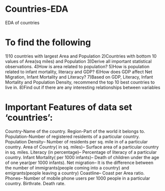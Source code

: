 # Countries-EDA
EDA of countries
# To find the following

1)10 countries with largest Area and Population
2)Countries with bottom 10 values of Area(sq miles) and Population
3)Derive all important statistical observations.
4)How is area related to population?
5)How is population related to infant mortality, literacy and GDP?
6)How does GDP affect Net Migration, Infant Mortality and Literacy?
7)Based on GDP, Literacy, Infant Mortality and Population Density, recommend the top 10 best countries to live in.
8)Find out if there are any interesting relationships between variables

# Important Features of data set ‘countries’:
Country-Name of the country.
Region-Part of the world it belongs to.
Population-Number of registered residents of a particular country.
Population Density– Number of residents per sq. mile in of a particular country.
Area of Country( in sq. miles)– Surface area of a particular country in sq. miles.
Literacy (in percentage)– Percentage of literacy of a particular country.
Infant Mortality( per 1000 infants)– Death of children under the age of one year(per 1000 infants).
Net migration– It is the difference between the number of immigrants(people coming into a country) and emigrants(people leaving a country)
Coastline– Coast per Area ratio.
Phones– Number of mobile phone users per 1000 people in a particular country.
Birthrate.
Death rate.


